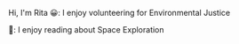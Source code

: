 Hi, I'm Rita 
😀: I enjoy volunteering for Environmental Justice

🚀: I enjoy reading about Space Exploration
